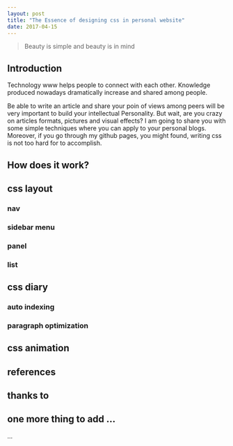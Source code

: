 ```yaml
---
layout: post
title: "The Essence of designing css in personal website"
date: 2017-04-15
---
```


> Beauty is simple and beauty is in mind

## Introduction 
Technology www helps people to connect with each other. Knowledge produced nowadays dramatically increase and shared among people. 

Be able to write an article and share your poin of views among peers will be very important to build your intellectual Personality. But wait, are you crazy on articles formats, pictures and visual effects? I am going to share you with some simple techniques where you can apply to your personal blogs. Moreover, if you go through my github pages, you might found, writing css is not too hard for to accomplish.

## How does it work?

## css layout
### nav
### sidebar menu
### panel
### list
## css diary
### auto indexing
### paragraph optimization
## css animation

## references

## thanks to

## one more thing to add ...
...